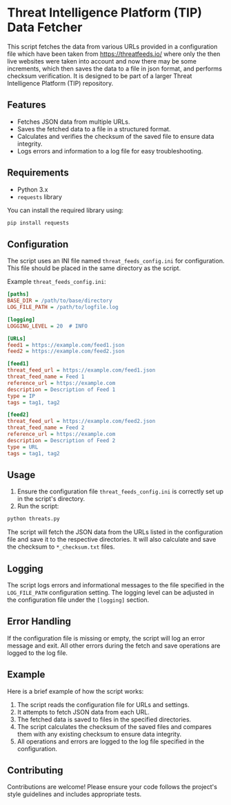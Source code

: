 # Threat Intelligence Platform (TIP) Data Fetcher

This script fetches the data from various URLs provided in a configuration file which have been taken from https://threatfeeds.io/ where only the then live websites were taken into account and now there may be some increments, which then saves the data to a file in json format, and performs checksum verification. It is designed to be part of a larger Threat Intelligence Platform (TIP) repository.

## Features

- Fetches JSON data from multiple URLs.
- Saves the fetched data to a file in a structured format.
- Calculates and verifies the checksum of the saved file to ensure data integrity.
- Logs errors and information to a log file for easy troubleshooting.

## Requirements

- Python 3.x
- `requests` library

You can install the required library using:
```bash
pip install requests
```

## Configuration

The script uses an INI file named `threat_feeds_config.ini` for configuration. This file should be placed in the same directory as the script.

Example `threat_feeds_config.ini`:
```ini
[paths]
BASE_DIR = /path/to/base/directory
LOG_FILE_PATH = /path/to/logfile.log

[logging]
LOGGING_LEVEL = 20  # INFO

[URLs]
feed1 = https://example.com/feed1.json
feed2 = https://example.com/feed2.json

[feed1]
threat_feed_url = https://example.com/feed1.json
threat_feed_name = Feed 1
reference_url = https://example.com
description = Description of Feed 1
type = IP
tags = tag1, tag2

[feed2]
threat_feed_url = https://example.com/feed2.json
threat_feed_name = Feed 2
reference_url = https://example.com
description = Description of Feed 2
type = URL
tags = tag1, tag2
```

## Usage

1. Ensure the configuration file `threat_feeds_config.ini` is correctly set up in the script's directory.
2. Run the script:
```bash
python threats.py
```

The script will fetch the JSON data from the URLs listed in the configuration file and save it to the respective directories. It will also calculate and save the checksum to `*_checksum.txt` files.

## Logging

The script logs errors and informational messages to the file specified in the `LOG_FILE_PATH` configuration setting. The logging level can be adjusted in the configuration file under the `[logging]` section.

## Error Handling

If the configuration file is missing or empty, the script will log an error message and exit. All other errors during the fetch and save operations are logged to the log file.

## Example

Here is a brief example of how the script works:

1. The script reads the configuration file for URLs and settings.
2. It attempts to fetch JSON data from each URL.
3. The fetched data is saved to files in the specified directories.
4. The script calculates the checksum of the saved files and compares them with any existing checksum to ensure data integrity.
5. All operations and errors are logged to the log file specified in the configuration.

## Contributing

Contributions are welcome! Please ensure your code follows the project's style guidelines and includes appropriate tests.
